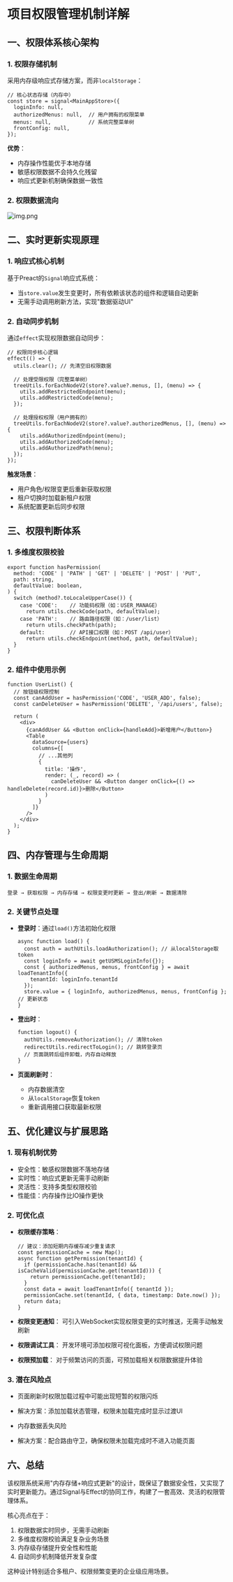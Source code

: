 

# 项目权限管理机制详解

## 一、权限体系核心架构

### 1. 权限存储机制
采用内存级响应式存储方案，而非`localStorage`：
```tsx
// 核心状态存储（内存中）
const store = signal<MainAppStore>({
  loginInfo: null,
  authorizedMenus: null,  // 用户拥有的权限菜单
  menus: null,            // 系统完整菜单树
  frontConfig: null,
});
```

**优势**：
- 内存操作性能优于本地存储
- 敏感权限数据不会持久化残留
- 响应式更新机制确保数据一致性


### 2. 权限数据流向
![img.png](img.png)


## 二、实时更新实现原理

### 1. 响应式核心机制
基于Preact的`Signal`响应式系统：
- 当`store.value`发生变更时，所有依赖该状态的组件和逻辑自动更新
- 无需手动调用刷新方法，实现"数据驱动UI"

### 2. 自动同步机制
通过`effect`实现权限数据自动同步：
```tsx
// 权限同步核心逻辑
effect(() => {
  utils.clear(); // 先清空旧权限数据
  
  // 处理受限权限（完整菜单树）
  treeUtils.forEachNodeV2(store?.value?.menus, [], (menu) => {
    utils.addRestrictedEndpoint(menu);
    utils.addRestrictedCode(menu);
  });
  
  // 处理授权权限（用户拥有的）
  treeUtils.forEachNodeV2(store?.value?.authorizedMenus, [], (menu) => {
    utils.addAuthorizedEndpoint(menu);
    utils.addAuthorizedCode(menu);
    utils.addAuthorizedPath(menu);
  });
});
```

**触发场景**：
- 用户角色/权限变更后重新获取权限
- 租户切换时加载新租户权限
- 系统配置更新后同步权限


## 三、权限判断体系

### 1. 多维度权限校验
```tsx
export function hasPermission(
  method: 'CODE' | 'PATH' | 'GET' | 'DELETE' | 'POST' | 'PUT',
  path: string,
  defaultValue: boolean,
) {
  switch (method?.toLocaleUpperCase()) {
    case 'CODE':    // 功能码权限（如：USER_MANAGE）
      return utils.checkCode(path, defaultValue);
    case 'PATH':    // 路由路径权限（如：/user/list）
      return utils.checkPath(path);
    default:        // API接口权限（如：POST /api/user）
      return utils.checkEndpoint(method, path, defaultValue);
  }
}
```

### 2. 组件中使用示例
```tsx
function UserList() {
  // 按钮级权限控制
  const canAddUser = hasPermission('CODE', 'USER_ADD', false);
  const canDeleteUser = hasPermission('DELETE', '/api/users', false);

  return (
    <div>
      {canAddUser && <Button onClick={handleAdd}>新增用户</Button>}
      <Table 
        dataSource={users}
        columns={[
          // ...其他列
          {
            title: '操作',
            render: (_, record) => (
              canDeleteUser && <Button danger onClick={() => handleDelete(record.id)}>删除</Button>
            )
          }
        ]}
      />
    </div>
  );
}
```


## 四、内存管理与生命周期

### 1. 数据生命周期
```
登录 → 获取权限 → 内存存储 → 权限变更时更新 → 登出/刷新 → 数据清除
```

### 2. 关键节点处理
- **登录时**：通过`load()`方法初始化权限
  ```tsx
  async function load() {
    const auth = authUtils.loadAuthorization(); // 从localStorage取token
    const loginInfo = await getUSMSLoginInfo({});
    const { authorizedMenus, menus, frontConfig } = await loadTenantInfo({ 
      tenantId: loginInfo.tenantId 
    });
    store.value = { loginInfo, authorizedMenus, menus, frontConfig }; // 更新状态
  }
  ```

- **登出时**：
  ```tsx
  function logout() {
    authUtils.removeAuthorization(); // 清除token
    redirectUtils.redirectToLogin(); // 跳转登录页
    // 页面跳转后组件卸载，内存自动释放
  }
  ```

- **页面刷新时**：
    - 内存数据清空
    - 从`localStorage`恢复token
    - 重新调用接口获取最新权限


## 五、优化建议与扩展思路

### 1. 现有机制优势
- 安全性：敏感权限数据不落地存储
- 实时性：响应式更新无需手动刷新
- 灵活性：支持多类型权限校验
- 性能佳：内存操作比IO操作更快

### 2. 可优化点
- **权限缓存策略**：
  ```tsx
  // 建议：添加短期内存缓存减少重复请求
  const permissionCache = new Map();
  async function getPermission(tenantId) {
    if (permissionCache.has(tenantId) && isCacheValid(permissionCache.get(tenantId))) {
      return permissionCache.get(tenantId);
    }
    const data = await loadTenantInfo({ tenantId });
    permissionCache.set(tenantId, { data, timestamp: Date.now() });
    return data;
  }
  ```

- **权限变更通知**：
  可引入WebSocket实现权限变更的实时推送，无需手动触发刷新

- **权限调试工具**：
  开发环境可添加权限可视化面板，方便调试权限问题

- **权限预加载**：
  对于频繁访问的页面，可预加载相关权限数据提升体验


### 3. 潜在风险点
- 页面刷新时权限加载过程中可能出现短暂的权限闪烁
- 解决方案：添加加载状态管理，权限未加载完成时显示过渡UI

- 内存数据丢失风险
- 解决方案：配合路由守卫，确保权限未加载完成时不进入功能页面


## 六、总结
该权限系统采用"内存存储+响应式更新"的设计，既保证了数据安全性，又实现了实时更新能力。通过Signal与Effect的协同工作，构建了一套高效、灵活的权限管理体系。

核心亮点在于：
1. 权限数据实时同步，无需手动刷新
2. 多维度权限校验满足复杂业务场景
3. 内存级存储提升安全性和性能
4. 自动同步机制降低开发复杂度

这种设计特别适合多租户、权限频繁变更的企业级应用场景。
```
